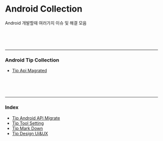 # Android Collection
Android 개발할때 여러가지 이슈 및 해결 모음

<br><br><br>

---

### Android Tip Collection
* [Tip Api Magrated]()

<br><br><br>

---

### Index
* [Tip Android APi Migrate](https://github.com/cokeys90/Android-Collection/blob/main/document/TIP_ANDROID_API_MIGRATE.md)
* [Tip Tool Setting](https://github.com/cokeys90/Android-Collection/blob/main/document/TIP_ANDROID_TOOL.md)
* [Tip Mark Down](https://github.com/cokeys90/Android-Collection/blob/main/document/TIP_MARK_DOWN.md)
* [Tip Design Ui&UX](https://github.com/cokeys90/Android-Collection/blob/main/document/TIP_DESIGN_UI%26UX.md)
